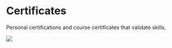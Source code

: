 # Certificates
Personal certifications and course certificates that validate skills.

![](https://i.giphy.com/media/2xnO6tTIYYFE2j3IqQ/giphy.webp)
